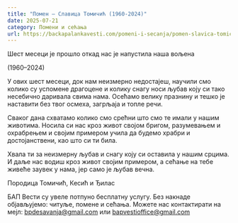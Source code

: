 ```yaml
---
title: "Помен – Славица Томичић (1960-2024)"
date: 2025-07-21
category: Помени и сећања
url: https://backapalankavesti.com/pomeni-i-secanja/pomen-slavica-tomicic-1960-2024/
---
```


Шест месеци је прошло откад нас је напустила наша вољена

(1960–2024)

У ових шест месеци, док нам неизмерно недостајеш, научили смо колико су успомене драгоцене и колику снагу носи љубав коју си тако несебично даривала свима нама. Осећамо велику празнину и тешко је наставити без твог осмеха, загрљаја и топле речи.

Сваког дана схватамо колико смо срећни што смо те имали у нашим животима. Носила си нас кроз живот својом бригом, разумевањем и охрабрењем и својим примером учила да будемо храбри и достојанствени, као што си ти била.

Хвала ти за неизмерну љубав и снагу коју си оставила у нашим срцима. И даље нас водиш кроз живот својим примером, а сећање на тебе живеће заувек у нама, јер само је љубав вечна.

Породица Томичић, Кесић и Ђилас

БАП Вести су увеле потпуно бесплатну услугу. Без накнаде објављујемо: читуље, помене и сећања. Можете нас контактирати на мејл: bpdesavanja@gmail.com или bapvestioffice@gmail.com
